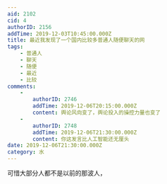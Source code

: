 ```yaml
---
aid: 2102
cid: 4
authorID: 2156
addTime: 2019-12-03T10:45:00.000Z
title: 最近我发现了一个国内比较多普通人随便聊天的网
tags:
    - 普通人
    - 聊天
    - 随便
    - 最近
    - 比较
comments:
    -
        authorID: 2746
        addTime: 2019-12-06T20:15:00.000Z
        content: 舆论风向变了，舆论投入的操控力量也变了
    -
        authorID: 2748
        addTime: 2019-12-06T21:30:00.000Z
        content: 你这发言比人工智能还无厘头
date: 2019-12-06T21:30:00.000Z
category: 水
---
```


可惜大部分人都不是以前的那波人，
